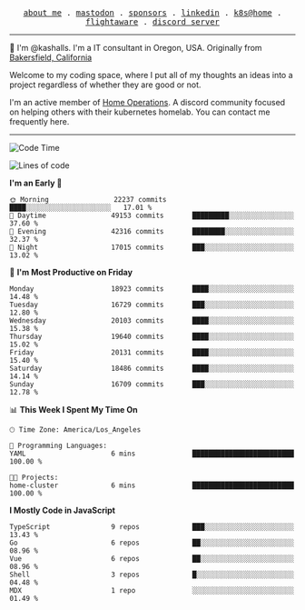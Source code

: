 <p align="center">
  <samp>
    <a href="https://jordanjones.org/">about me</a> .
    <a rel="me" href="https://mastodon.social/@kashall">mastodon</a> .
    <a href="https://github.com/sponsors/kashalls">sponsors</a> .
    <a href="https://linkedin.com/in/jordpjones">linkedin</a> .
    <a href="https://github.com/kashalls/home-cluster">k8s@home</a> .
    <a href="https://flightaware.com/adsb/stats/user/kashalls">flightaware</a> .
    <a href="https://discord.gg/V2WrCfqba9">discord server</a>
  </samp>
</p>

----------------------------------------------------------------

:wave: I'm @kashalls. I'm a IT consultant in Oregon, USA. Originally from [Bakersfield, California](https://maps.app.goo.gl/QQMtywTWghpXB6Tu6)

Welcome to my coding space, where I put all of my thoughts an ideas into a project regardless of whether they are good or not.

I'm an active member of [Home Operations](https://discord.gg/home-operations). A discord community focused on helping others with their kubernetes homelab. You can contact me frequently here.

----------------------------------------------------------------
<!--START_SECTION:waka-->
![Code Time](http://img.shields.io/badge/Code%20Time-2%2C173%20hrs%203%20mins-blue)

![Lines of code](https://img.shields.io/badge/From%20Hello%20World%20I%27ve%20Written-13.4%20million%20lines%20of%20code-blue)

**I'm an Early 🐤** 

```text
🌞 Morning                22237 commits       ████░░░░░░░░░░░░░░░░░░░░░   17.01 % 
🌆 Daytime                49153 commits       █████████░░░░░░░░░░░░░░░░   37.60 % 
🌃 Evening                42316 commits       ████████░░░░░░░░░░░░░░░░░   32.37 % 
🌙 Night                  17015 commits       ███░░░░░░░░░░░░░░░░░░░░░░   13.02 % 
```
📅 **I'm Most Productive on Friday** 

```text
Monday                   18923 commits       ████░░░░░░░░░░░░░░░░░░░░░   14.48 % 
Tuesday                  16729 commits       ███░░░░░░░░░░░░░░░░░░░░░░   12.80 % 
Wednesday                20103 commits       ████░░░░░░░░░░░░░░░░░░░░░   15.38 % 
Thursday                 19640 commits       ████░░░░░░░░░░░░░░░░░░░░░   15.02 % 
Friday                   20131 commits       ████░░░░░░░░░░░░░░░░░░░░░   15.40 % 
Saturday                 18486 commits       ████░░░░░░░░░░░░░░░░░░░░░   14.14 % 
Sunday                   16709 commits       ███░░░░░░░░░░░░░░░░░░░░░░   12.78 % 
```


📊 **This Week I Spent My Time On** 

```text
🕑︎ Time Zone: America/Los_Angeles

💬 Programming Languages: 
YAML                     6 mins              █████████████████████████   100.00 % 

🐱‍💻 Projects: 
home-cluster             6 mins              █████████████████████████   100.00 % 
```

**I Mostly Code in JavaScript** 

```text
TypeScript               9 repos             ███░░░░░░░░░░░░░░░░░░░░░░   13.43 % 
Go                       6 repos             ██░░░░░░░░░░░░░░░░░░░░░░░   08.96 % 
Vue                      6 repos             ██░░░░░░░░░░░░░░░░░░░░░░░   08.96 % 
Shell                    3 repos             █░░░░░░░░░░░░░░░░░░░░░░░░   04.48 % 
MDX                      1 repo              ░░░░░░░░░░░░░░░░░░░░░░░░░   01.49 % 
```




<!--END_SECTION:waka-->
